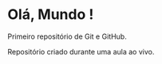 # Olá, Mundo !
 Primeiro repositório de Git e GitHub.
 
 Repositório criado durante uma aula ao vivo.

